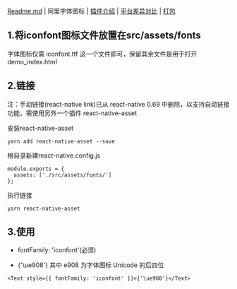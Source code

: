 [Readme.md](../README.md) | 阿里字体图标 | [插件介绍](./plugin.md) | [平台差异对比](./difference.md) | [打包](./release.md) 

## 1.将iconfont图标文件放置在src/assets/fonts

字体图标仅需 iconfont.ttf 这一个文件即可，保留其余文件是用于打开 demo_index.html

## 2.链接

注：手动链接(react-native link)已从 react-native 0.69 中删除，以支持自动链接功能，需使用另外一个插件 react-native-asset

安装react-native-asset

```
yarn add react-native-asset --save
```

根目录新建react-native.config.js

```
module.exports = {
  assets: ['./src/assets/fonts/']
};
```

执行链接

```
yarn react-native-asset
```

## 3.使用

* fontFamily: 'iconfont'(必须)

* {'\ue908'} 其中 e908 为字体图标 Unicode 的后四位

```
<Text style={{ fontFamily: 'iconfont' }}>{'\ue908'}</Text>
```
